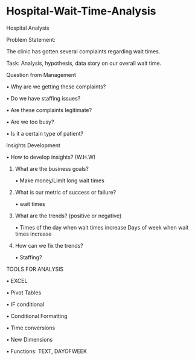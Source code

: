 # Hospital-Wait-Time-Analysis

Hospital Analysis

Problem Statement:

The clinic has gotten several complaints regarding wait times.

Task: Analysis, hypothesis, data story on our overall wait time.

Question from Management

• Why are we getting these complaints?

   •	Do we have staffing issues?

   •	Are these complaints legitimate?

   •	Are we too busy?

•	Is it a certain type of patient?

Insights Development

•	How to develop insights? (W.H.W)

1. What are the business goals?

   •	Make money/Limit long wait times

2. What is our metric of success or failure?

   •	wait times

3. What are the trends? (positive or negative)

   •	Times of the day when wait times increase Days of week when wait times increase

4. How can we fix the trends?

   •	Staffing?
   
TOOLS FOR ANALYSIS

• EXCEL

  •	Pivot Tables  

  •	IF conditional

  •	Conditional Formatting

  •	Time conversions

  •	New Dimensions

  •	Functions: TEXT, DAYOFWEEK

